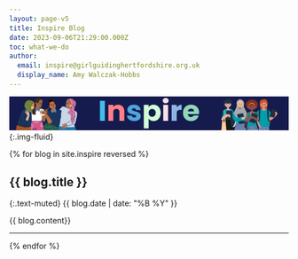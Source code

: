 ```yaml
---
layout: page-v5
title: Inspire Blog
date: 2023-09-06T21:29:00.000Z
toc: what-we-do
author:
  email: inspire@girlguidinghertfordshire.org.uk
  display_name: Amy Walczak-Hobbs
---
```

![Inspire](/assets/images/2023/09/inspire-banner.webp){:.img-fluid}

{% for blog in site.inspire reversed %}

## {{ blog.title }}

{:.text-muted}
{{ blog.date | date: "%B %Y" }}

{{ blog.content}}

___
{% endfor %}
